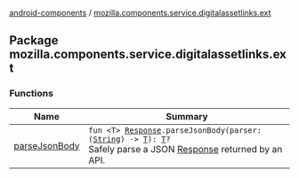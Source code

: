 [android-components](../index.md) / [mozilla.components.service.digitalassetlinks.ext](./index.md)

## Package mozilla.components.service.digitalassetlinks.ext

### Functions

| Name | Summary |
|---|---|
| [parseJsonBody](parse-json-body.md) | `fun <T> `[`Response`](../mozilla.components.concept.fetch/-response/index.md)`.parseJsonBody(parser: (`[`String`](https://kotlinlang.org/api/latest/jvm/stdlib/kotlin/-string/index.html)`) -> `[`T`](parse-json-body.md#T)`): `[`T`](parse-json-body.md#T)`?`<br>Safely parse a JSON [Response](../mozilla.components.concept.fetch/-response/index.md) returned by an API. |
